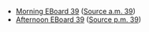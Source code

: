 * [Morning EBoard 39](../eboards.am/eboard.39.html)
  ([Source a.m. 39](../eboards.am/eboard.39.md))
* [Afternoon EBoard 39](../eboards.pm/eboard.39.html)
  ([Source p.m. 39](../eboards.pm/eboard.39.md))
